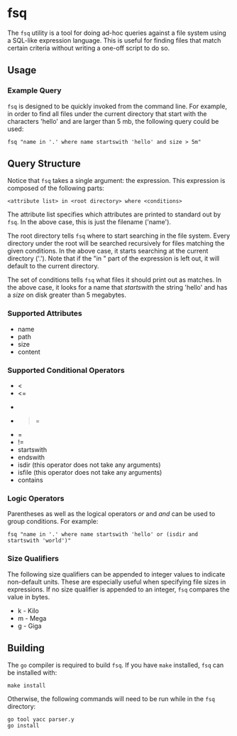 # fsq

The `fsq` utility is a tool for doing ad-hoc queries against a file system using a SQL-like expression language.  This is useful for finding files that match certain criteria without writing a one-off script to do so.

## Usage

### Example Query

`fsq` is designed to be quickly invoked from the command line.  For example, in order to find all files under the current directory that start with the characters 'hello' and are larger than 5 mb, the following query could be used:

	fsq "name in '.' where name startswith 'hello' and size > 5m"

## Query Structure

Notice that `fsq` takes a single argument: the expression.  This expression is composed of the following parts:

	<attribute list> in <root directory> where <conditions>

The attribute list specifies which attributes are printed to standard out by `fsq`.  In the above case, this is just the filename ('name').

The root directory tells `fsq` where to start searching in the file system.  Every directory under the root will be searched recursively for files matching the given conditions.  In the above case, it starts searching at the current directory ('.').  Note that if the "in <location>" part of the expression is left out, it will default to the current directory.

The set of conditions tells `fsq` what files it should print out as matches.  In the above case, it looks for a name that *startswith* the string 'hello' and has a *size* on disk greater than 5 megabytes.

### Supported Attributes

* name
* path
* size
* content

### Supported Conditional Operators

* <
* <=
* >
* >=
* =
* !=
* startswith
* endswith
* isdir (this operator does not take any arguments)
* isfile (this operator does not take any arguments)
* contains

### Logic Operators

Parentheses as well as the logical operators *or* and *and* can be used to group conditions.  For example:

	fsq "name in '.' where name startswith 'hello' or (isdir and startswith 'world')"

### Size Qualifiers

The following size qualifiers can be appended to integer values to indicate non-default units.  These are especially useful when specifying file sizes in expressions.  If no size qualifier is appended to an integer, `fsq` compares the value in bytes.

* k - Kilo
* m - Mega
* g - Giga

## Building

The `go` compiler is required to build `fsq`.  If you have `make` installed, `fsq` can be installed with:

	make install

Otherwise, the following commands will need to be run while in the `fsq` directory:

	go tool yacc parser.y
	go install
